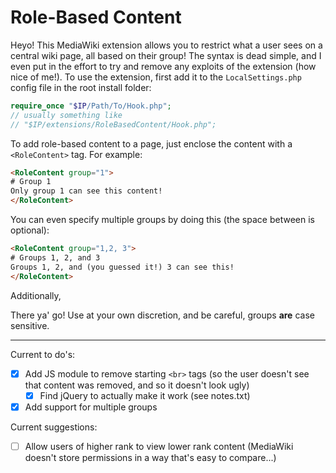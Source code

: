 # Role-Based Content
Heyo! This MediaWiki extension allows you to restrict what a user sees on a central wiki page, all based on their group! The syntax is dead simple, and I even put in the effort to try and remove any exploits of the extension (how nice of me!). To use the extension, first add it to the `LocalSettings.php` config file in the root install folder:
```php
require_once "$IP/Path/To/Hook.php";
// usually something like
// "$IP/extensions/RoleBasedContent/Hook.php";
```

To add role-based content to a page, just enclose the content with a `<RoleContent>` tag. For example:
```html
<RoleContent group="1">
# Group 1
Only group 1 can see this content!
</RoleContent>
```

You can even specify multiple groups by doing this (the space between is optional):
```html
<RoleContent group="1,2, 3">
# Groups 1, 2, and 3
Groups 1, 2, and (you guessed it!) 3 can see this!
</RoleContent>
```

Additionally, 

There ya' go! Use at your own discretion, and be careful, groups **are** case sensitive.

---
Current to do's:
- [x] Add JS module to remove starting `<br>` tags (so the user doesn't see that content was removed, and so it doesn't look ugly)
  - [x] Find jQuery to actually make it work (see notes.txt)
- [x] Add support for multiple groups

Current suggestions:
- [ ] Allow users of higher rank to view lower rank content (MediaWiki doesn't store permissions in a way that's easy to compare...)
